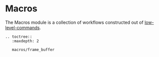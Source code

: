 # Macros

The Macros module is a collection of workflows constructed out of [low-level-commands](./commands/low_level_commands.md).

```{eval-rst}
.. toctree::
   :maxdepth: 2

   macros/frame_buffer
```